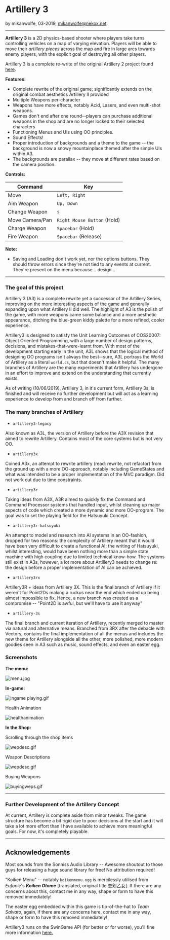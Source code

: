 

# Artillery 3

by mikanwolfe, 03-2019, mikanwolfe@nekox.net.

------

**Artillery 3** is a 2D physics-based shooter where players take turns controlling vehicles on a map of varying elevation. Players will be able to move their *artillery pieces* across the map and fire in large arcs towards enemy players, with the explicit goal of destroying all other players.

Artillery 3 is a complete re-write of the original Artillery 2 project found [here](https://github.com/Mikanwolfe/artillery). 

**Features:**

- Complete rewrite of the original game; significantly extends on the original combat aesthetics Artillery II provided
- Multiple Weapons per-character
- Weapons have more effects, notably Acid, Lasers, and even multi-shot weapons.
- Games don't end after one round--players can purchase additional weapons in the shop and are no longer locked to their selected characters
- Functioning Menus and UIs using OO principles.
- Sound Effects! 
- Proper introduction of backgrounds and a theme to the game -- the background is now a snowy mountainplace themed after the simple UIs within A3.
- The backgrounds are parallax -- they move at different rates based on the camera position.



**Controls:**

| Command         | Key                         |
| --------------- | --------------------------- |
| Move            | `Left, Right`               |
| Aim Weapon      | `Up, Down`                  |
| Change Weapon   | `s`                         |
| Move Camera/Pan | `Right Mouse Button` (Hold) |
| Charge Weapon   | `Spacebar` (Hold)           |
| Fire Weapon     | `Spacebar` (Release)        |

**Note:**

- Saving and Loading don't work yet, nor the options buttons. They should throw errors since they're not tied to any events at current. They're present on the menu because... design... 

------

### The goal of this project

Artillery 3 (A3) is a complete rewrite yet a successor of the Artillery Series, improving on the more interesting aspects of the game and generally expanding upon what Artillery II did well. The highlight of A3 is the polish of the game, with more weapons came some balance and a more aesthetic appearance, ditching the blue-green kiddy palette for a more refined, cooler experience. 

Artillery3 is designed to satisfy the Unit Learning Outcomes of COS20007: Object Oriented Programming, with a large number of design patterns, decisions, and mistakes-that-were-learnt from. With most of the development starting early in the unit, A3L shows that the logical method of designing OO programs isn't always the best--sure, A3L portrays the World of Artillery as a literal `world.cs`, but that doesn't make it helpful. The many branches of Artillery are the many experiments that Artillery has undergone in an effort to improve and extend on the understanding that currently exists. 

As of writing (10/06/2019), Artillery 3, in it's current form, Artillery 3s, is finished and will receive no further development but will act as a learning experience to develop from and branch off from further.



### The many branches of Artillery

* `artillery3-legacy`

Also known as A3L, the version of Artillery before the A3X revision that aimed to rewrite Artillery. Contains most of the core systems but is not very OO.

* `artillery3x`

Coined A3x, an attempt to rewrite artillery (read: rewrite, not refactor) from the ground up with a more OO-approach, notably including GameStates and what was intended to be a proper implementation of the MVC paradigm. Did not work out due to time constraints.

* `artillery3r`

Taking ideas from A3X, A3R aimed to quickly fix the Command and Command Processor systems that handled input, whilst cleaning up major aspects of code which created a more dynamic and more OO-program. The goal was to set the playing field for the Hatsuyuki Concept.

* `artillery3r-hatsuyuki`

An attempt to model and research into AI systems in an OO-fashion, dropped for two reasons: the complexity of Artillery meant that it would have been very difficult to create a functional AI; the writing of Hatsuyuki, whilst interesting, would have been nothing more than a simple state machine with high coupling due to limited technical know-how. The systems still exist in A3s, however, a lot more about Artillery3 needs to change re: the design before a proper implementation of AI can be achieved.

* `artillery3rx`

Artillery3R + ideas from Artillery 3X. This is the final branch of Artillery if it weren't for Point2Ds making a ruckus near the end which ended up being almost impossible to fix. Hence, a new branch was created as a compromise -- "Point2D is awful, but we'll have to use it anyway"

* `artillery-3s`

The final branch and current iteration of Artillery, recently merged to master via natural and alternative means. Branched from 3RX after the debacle with Vectors, contains the final implementation of all the menus and includes the new theme for Artillery alongside all the other, more polished, more modern goodies seen in A3 such as music, sound effects, and even an easter egg.

### Screenshots

**The menu:**

![menu.jpg](https://raw.githubusercontent.com/Mikanwolfe/Artillery3/master/docs/README-assets/menu.jpg)

**In-game:**

![ingame playing.gif](https://raw.githubusercontent.com/Mikanwolfe/Artillery3/master/docs/README-assets/gameplay.gif)

Health Animation

![healthanimation](https://raw.githubusercontent.com/Mikanwolfe/Artillery3/master/docs/README-assets/animatedhealth.gif)

**In the Shop:**

Scrolling through the shop items

![wepdesc.gif](https://raw.githubusercontent.com/Mikanwolfe/Artillery3/master/docs/README-assets/scrolling.gif)

Weapon Descriptions

![wepdesc.gif](https://raw.githubusercontent.com/Mikanwolfe/Artillery3/master/docs/README-assets/wepdesc.gif)

Buying Weapons

![buyingweps.gif](https://raw.githubusercontent.com/Mikanwolfe/Artillery3/master/docs/README-assets/buyingweps.gif)

---

### Further Development of the Artillery Concept

At current, Artillery is complete aside from minor tweaks. The game structure has become a bit rigid due to poor decisions at the start and it will take a lot more effort than I have available to achieve more meaningful goals. For now, it's completely playable.

---

## Acknowledgements

Most sounds from the Sonniss Audio Library -- Awesome shoutout to those guys for releasing a huge sound library for free! No attribution required!

"Koiken Menu" -- notably `koikenmenu.ogg` is mercilessly utilised from *Eufonie*'s *__Koiken Otome__* [translated, original title 恋剣乙女]. If there are any concerns about this, contact me in any way, shape or form to have this removed immediately!

The easter egg embedded within this game is tip-of-the-hat to _Team Salvato_, again, if there are any concerns here,  contact me in any way, shape or form to have this removed immediately!

Artillery3 runs on the SwinGame API (for better or for worse), you'll fine more information [here.](http://swingame.com/)











